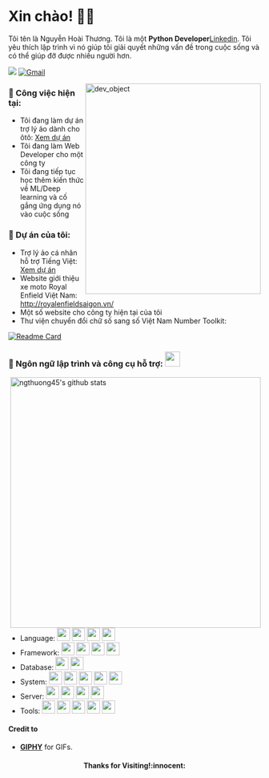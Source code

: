 <!-- Greeting -->
# Xin chào! :wave::smiley:

<!--Introduction -->
Tôi tên là Nguyễn Hoài Thương. Tôi là một **Python Developer**[Linkedin](https://www.linkedin.com/in/th%C6%B0%C6%A1ng-nguy%E1%BB%85n-ho%C3%A0i-a22077212/). Tôi yêu thích lập trình vì nó giúp tôi giải quyết những vấn đề trong cuộc sống và có thể giúp đỡ được nhiều người hơn.

<!-- Your badges -->
![](https://komarev.com/ghpvc/?username=ngthuong45&style=flat)
[![Gmail](https://img.shields.io/badge/-gmail-c14438?style=flat&logo=Gmail&logoColor=white)](mailto:ngthuong.lio@gmail.com)


<!-- Working GIF -->
<img src="https://media.giphy.com/media/S6q7p6G70qH6YVupi3/giphy.gif" alt="dev_object" align="right" width="350" height="420" />

### 💼  Công việc hiện tại: 
* Tôi đang làm dự án trợ lý ảo dành cho ôtô: [Xem dự án](https://ngthuonglio.wordpress.com)
* Tôi đang làm Web Developer cho một công ty
* Tôi đang tiếp tục học thêm kiến thức về ML/Deep learning và cố gắng ứng dụng nó vào cuộc sống

### 🌱 Dự án của tôi:
* Trợ lý ảo cá nhân hỗ trợ Tiếng Việt: [Xem dự án](https://ngthuonglio.wordpress.com)
* Website giới thiệu xe moto Royal Enfield Việt Nam: http://royalenfieldsaigon.vn/
* Một số website cho công ty hiện tại của tôi
* Thư viện chuyển đổi chữ số sang số Việt Nam Number Toolkit:

<!-- Your card -->
[![Readme Card](https://github-readme-stats.vercel.app/api/pin/?username=ngthuong45&repo=vietnam-number&theme=dark)](https://github.com/ngthuong45/vietnam-number)


 ### 🔭 Ngôn ngữ lập trình và công cụ hỗ trợ: <img src="https://media.giphy.com/media/WUlplcMpOCEmTGBtBW/giphy.gif" width="30">
<!-- GitHub README Stats -->

  <a href="https://github.com/ngthuong45?tab=repositories">
    <img width="500" height="auto" align="right" alt="ngthuong45's github stats" 
         src="https://github-readme-stats.vercel.app/api?username=ngthuong45&show_icons=true&theme=dark&count_private=true" />
   <!-- <img width="30%" height="auto" align="right" alt="ngthuong45's github stats" 
         src="https://github-readme-stats.vercel.app/api/top-langs/?username=joykishansharma&layout=dark" />
NOTE: Top languages does not indicate my skill level or something like that, it's a github metric of which languages i have the most code on github. -->
  </a>

* Language: <img width="26px" src="https://simpleicons.org/icons/python.svg" />  <img width="26px" src="https://simpleicons.org/icons/css3.svg" />  <img width="26px" src="https://simpleicons.org/icons/html5.svg" />  <img width="26px" src="https://simpleicons.org/icons/javascript.svg" />
* Framework: <img width="26px" src="https://simpleicons.org/icons/django.svg" /> <img width="26px" src="https://simpleicons.org/icons/flask.svg" /> <img width="26px" src="https://simpleicons.org/icons/fastapi.svg" /> <img width="26px" src="https://simpleicons.org/icons/chatbot.svg" />
* Database: <img width="26px" src="https://simpleicons.org/icons/mysql.svg" /> <img width="26px" src="https://simpleicons.org/icons/postgresql.svg" />
* System: <img width="26px" src="https://simpleicons.org/icons/linux.svg" /> <img width="26px" src="https://simpleicons.org/icons/ubuntu.svg" /> <img width="26px" src="https://simpleicons.org/icons/docker.svg" /> <img width="26px" src="https://simpleicons.org/icons/git.svg" /> <img width="26px" src="https://simpleicons.org/icons/github.svg" />
* Server: <img width="26px" src="https://simpleicons.org/icons/apache.svg" /> <img width="26px" src="https://simpleicons.org/icons/nginx.svg" /> <img width="26px" src="https://simpleicons.org/icons/amazonaws.svg" /> <img width="26px" src="https://simpleicons.org/icons/googlecloud.svg" />
* Tools: <img width="26px" src="https://simpleicons.org/icons/pycharm.svg" /> <img width="26px" src="https://simpleicons.org/icons/visualstudiocode.svg" /> <img width="26px" src="https://simpleicons.org/icons/filezilla.svg" /> <img width="26px" src="https://simpleicons.org/icons/sublimetext.svg" /> <img width="26px" src="https://simpleicons.org/icons/windowsterminal.svg" />
<!-- Credit -->
#### Credit to 
- [**GIPHY**](https://giphy.com/) for GIFs.

<h4 align="center"> Thanks for Visiting!:innocent:</h4>
